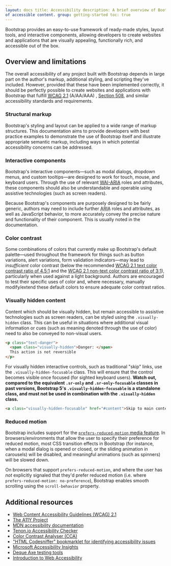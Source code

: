 ```yaml
---
layout: docs title: Accessibility description: A brief overview of Bootstrap's features and limitations for the creation
of accessible content. group: getting-started toc: true
---
```


Bootstrap provides an easy-to-use framework of ready-made styles, layout tools, and interactive components, allowing
developers to create websites and applications that are visually appealing, functionally rich, and accessible out of the
box.

## Overview and limitations

The overall accessibility of any project built with Bootstrap depends in large part on the author's markup, additional
styling, and scripting they've included. However, provided that these have been implemented correctly, it should be
perfectly possible to create websites and applications with Bootstrap that
fulfill [<abbr title="Web Content Accessibility Guidelines">WCAG</abbr> 2.1](https://www.w3.org/TR/WCAG/) (A/AA/AAA)
, [Section 508](https://www.section508.gov/), and similar accessibility standards and requirements.

### Structural markup

Bootstrap's styling and layout can be applied to a wide range of markup structures. This documentation aims to provide
developers with best practice examples to demonstrate the use of Bootstrap itself and illustrate appropriate semantic
markup, including ways in which potential accessibility concerns can be addressed.

### Interactive components

Bootstrap's interactive components—such as modal dialogs, dropdown menus, and custom tooltips—are designed to work for
touch, mouse, and keyboard users. Through the use of
relevant [<abbr title="Web Accessibility Initiative">WAI</abbr>-<abbr title="Accessible Rich Internet Applications">ARIA</abbr>](https://www.w3.org/WAI/standards-guidelines/aria/)
roles and attributes, these components should also be understandable and operable using assistive technologies (such as
screen readers).

Because Bootstrap's components are purposely designed to be fairly generic, authors may need to include
further <abbr title="Accessible Rich Internet Applications">ARIA</abbr> roles and attributes, as well as JavaScript
behavior, to more accurately convey the precise nature and functionality of their component. This is usually noted in
the documentation.

### Color contrast

Some combinations of colors that currently make up Bootstrap's default palette—used throughout the framework for things
such as button variations, alert variations, form validation indicators—may lead to *insufficient* color contrast (below
the recommended [WCAG 2.1 text color contrast ratio of 4.5:1](https://www.w3.org/TR/WCAG/#contrast-minimum) and
the [WCAG 2.1 non-text color contrast ratio of 3:1](https://www.w3.org/TR/WCAG/#non-text-contrast)), particularly when
used against a light background. Authors are encouraged to test their specific uses of color and, where necessary,
manually modify/extend these default colors to ensure adequate color contrast ratios.

### Visually hidden content

Content which should be visually hidden, but remain accessible to assistive technologies such as screen readers, can be
styled using the `.visually-hidden` class. This can be useful in situations where additional visual information or
cues (such as meaning denoted through the use of color) need to also be conveyed to non-visual users.

```html
<p class="text-danger">
  <span class="visually-hidden">Danger: </span>
  This action is not reversible
</p>
```

For visually hidden interactive controls, such as traditional "skip" links, use the `.visually-hidden-focusable` class.
This will ensure that the control becomes visible once focused (for sighted keyboard users). **Watch out, compared to
the equivalent `.sr-only` and `.sr-only-focusable` classes in past versions, Bootstrap 5's `.visually-hidden-focusable`
is a standalone class, and must not be used in combination with the `.visually-hidden` class.**

```html
<a class="visually-hidden-focusable" href="#content">Skip to main content</a>
```

### Reduced motion

Bootstrap includes support for
the [`prefers-reduced-motion` media feature](https://www.w3.org/TR/mediaqueries-5/#prefers-reduced-motion). In
browsers/environments that allow the user to specify their preference for reduced motion, most CSS transition effects in
Bootstrap (for instance, when a modal dialog is opened or closed, or the sliding animation in carousels) will be
disabled, and meaningful animations (such as spinners) will be slowed down.

On browsers that support `prefers-reduced-motion`, and where the user has *not* explicitly signaled that they'd prefer
reduced motion (i.e. where `prefers-reduced-motion: no-preference`), Bootstrap enables smooth scrolling using
the `scroll-behavior` property.

## Additional resources

- [Web Content Accessibility Guidelines (WCAG) 2.1](https://www.w3.org/TR/WCAG/)
- [The A11Y Project](https://www.a11yproject.com/)
- [MDN accessibility documentation](https://developer.mozilla.org/en-US/docs/Web/Accessibility)
- [Tenon.io Accessibility Checker](https://tenon.io/)
- [Color Contrast Analyser (CCA)](https://www.tpgi.com/color-contrast-checker/)
- ["HTML Codesniffer" bookmarklet for identifying accessibility issues](https://github.com/squizlabs/HTML_CodeSniffer)
- [Microsoft Accessibility Insights](https://accessibilityinsights.io/)
- [Deque Axe testing tools](https://www.deque.com/axe/)
- [Introduction to Web Accessibility](https://www.w3.org/WAI/fundamentals/accessibility-intro/)
